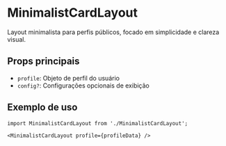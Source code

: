 # MinimalistCardLayout

Layout minimalista para perfis públicos, focado em simplicidade e clareza visual.

## Props principais
- `profile`: Objeto de perfil do usuário
- `config?`: Configurações opcionais de exibição

## Exemplo de uso
```tsx
import MinimalistCardLayout from './MinimalistCardLayout';

<MinimalistCardLayout profile={profileData} />
``` 